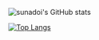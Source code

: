 ![sunadoi's GitHub stats](https://github-readme-stats.vercel.app/api?username=sunadoi&count_private=true&theme=prussian)


[![Top Langs](https://github-readme-stats.vercel.app/api/top-langs/?username=sunadoi&exclude_repo=nand2tetris,mikanos&hide=html,css&layout=compact&theme=prussian)](https://github.com/sunadoi/github-readme-stats)
